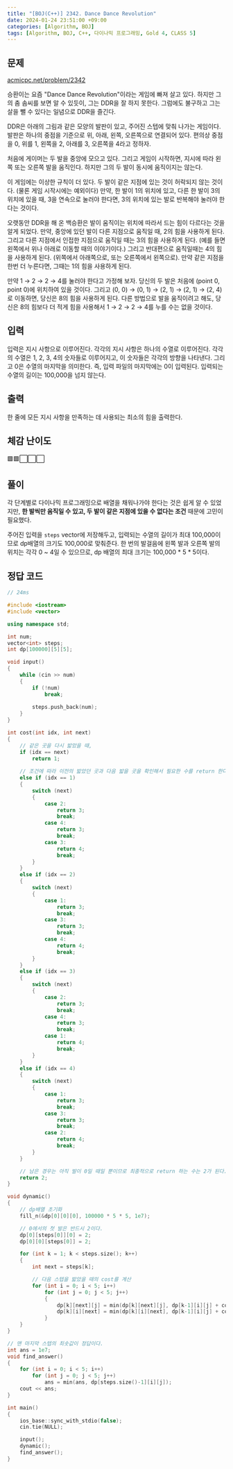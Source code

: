 ```yaml
---
title: "[BOJ(C++)] 2342. Dance Dance Revolution"
date: 2024-01-24 23:51:00 +09:00
categories: [Algorithm, BOJ]
tags: [Algorithm, BOJ, C++, 다이나믹 프로그래밍, Gold 4, CLASS 5]
---
```

## **문제**
[acmicpc.net/problem/2342](https://www.acmicpc.net/problem/2342)

승환이는 요즘 "Dance Dance Revolution"이라는 게임에 빠져 살고 있다. 하지만 그의 춤 솜씨를 보면 알 수 있듯이, 그는 DDR을 잘 하지 못한다. 그럼에도 불구하고 그는 살을 뺄 수 있다는 일념으로 DDR을 즐긴다.

DDR은 아래의 그림과 같은 모양의 발판이 있고, 주어진 스텝에 맞춰 나가는 게임이다. 발판은 하나의 중점을 기준으로 위, 아래, 왼쪽, 오른쪽으로 연결되어 있다. 편의상 중점을 0, 위를 1, 왼쪽을 2, 아래를 3, 오른쪽을 4라고 정하자.

처음에 게이머는 두 발을 중앙에 모으고 있다. 그리고 게임이 시작하면, 지시에 따라 왼쪽 또는 오른쪽 발을 움직인다. 하지만 그의 두 발이 동시에 움직이지는 않는다.

이 게임에는 이상한 규칙이 더 있다. 두 발이 같은 지점에 있는 것이 허락되지 않는 것이다. (물론 게임 시작시에는 예외이다) 만약, 한 발이 1의 위치에 있고, 다른 한 발이 3의 위치에 있을 때, 3을 연속으로 눌러야 한다면, 3의 위치에 있는 발로 반복해야 눌러야 한다는 것이다.

오랫동안 DDR을 해 온 백승환은 발이 움직이는 위치에 따라서 드는 힘이 다르다는 것을 알게 되었다. 만약, 중앙에 있던 발이 다른 지점으로 움직일 때, 2의 힘을 사용하게 된다. 그리고 다른 지점에서 인접한 지점으로 움직일 때는 3의 힘을 사용하게 된다. (예를 들면 왼쪽에서 위나 아래로 이동할 때의 이야기이다.) 그리고 반대편으로 움직일때는 4의 힘을 사용하게 된다. (위쪽에서 아래쪽으로, 또는 오른쪽에서 왼쪽으로). 만약 같은 지점을 한번 더 누른다면, 그때는 1의 힘을 사용하게 된다.

만약 1 → 2 → 2 → 4를 눌러야 한다고 가정해 보자. 당신의 두 발은 처음에 (point 0, point 0)에 위치하여 있을 것이다. 그리고 (0, 0) → (0, 1) → (2, 1) → (2, 1) → (2, 4)로 이동하면, 당신은 8의 힘을 사용하게 된다. 다른 방법으로 발을 움직이려고 해도, 당신은 8의 힘보다 더 적게 힘을 사용해서 1 → 2 → 2 → 4를 누를 수는 없을 것이다.
<br>

## **입력**
입력은 지시 사항으로 이루어진다. 각각의 지시 사항은 하나의 수열로 이루어진다. 각각의 수열은 1, 2, 3, 4의 숫자들로 이루어지고, 이 숫자들은 각각의 방향을 나타낸다. 그리고 0은 수열의 마지막을 의미한다. 즉, 입력 파일의 마지막에는 0이 입력된다. 입력되는 수열의 길이는 100,000을 넘지 않는다.
<br>

## **출력**
한 줄에 모든 지시 사항을 만족하는 데 사용되는 최소의 힘을 출력한다.
<br>

## **체감 난이도**
🟩🟩⬜⬜⬜
<br>

## **풀이**
각 단계별로 다이나믹 프로그래밍으로 배열을 채워나가야 한다는 것은 쉽게 알 수 있었지만, **한 발씩만 움직일 수 있고, 두 발이 같은 지점에 있을 수 없다는 조건** 때문에 고민이 필요했다.

주어진 입력을 `steps` vector에 저장해두고, 입력되는 수열의 길이가 최대 100,000이므로 dp배열의 크기도 100,000로 맞춰준다. 한 번의 발걸음에 왼쪽 발과 오른쪽 발의 위치는 각각 0 ~ 4일 수 있으므로, dp 배열의 최대 크기는 100,000 * 5 * 5이다.
<br>

## **정답 코드**
```c++
// 24ms

#include <iostream>
#include <vector>

using namespace std;

int num;
vector<int> steps;
int dp[100000][5][5];

void input()
{
    while (cin >> num)
    {
        if (!num)
            break;
        
        steps.push_back(num);
    }
}

int cost(int idx, int next)
{
    // 같은 곳을 다시 밟았을 때,
    if (idx == next)
        return 1;
    
    // 조건에 따라 이전의 밟았던 곳과 다음 밟을 곳을 확인해서 필요한 수를 return 한다.
    else if (idx == 1)
    {
        switch (next)
        {
            case 2:
                return 3;
                break;
            case 4:
                return 3;
                break;
            case 3:
                return 4;
                break;
        }
    }
    else if (idx == 2)
    {
        switch (next)
        {
            case 1:
                return 3;
                break;
            case 3:
                return 3;
                break;
            case 4:
                return 4;
                break;
        }
    }
    else if (idx == 3)
    {
        switch (next)
        {
            case 2:
                return 3;
                break;
            case 4:
                return 3;
                break;
            case 1:
                return 4;
                break;
        }
    }
    else if (idx == 4)
    {
        switch (next)
        {
            case 1:
                return 3;
                break;
            case 3:
                return 3;
                break;
            case 2:
                return 4;
                break;
        }
    }

    // 남은 경우는 아직 발이 0일 때일 뿐이므로 최종적으로 return 하는 수는 2가 된다.
    return 2;
}

void dynamic()
{
    // dp배열 초기화
    fill_n(&dp[0][0][0], 100000 * 5 * 5, 1e7);

    // 0에서의 첫 발은 반드시 2이다.
    dp[0][steps[0]][0] = 2;
    dp[0][0][steps[0]] = 2;

    for (int k = 1; k < steps.size(); k++)
    {
        int next = steps[k];

        // 다음 스텝을 밟았을 때의 cost를 계산
        for (int i = 0; i < 5; i++)
            for (int j = 0; j < 5; j++)
            {                
                dp[k][next][j] = min(dp[k][next][j], dp[k-1][i][j] + cost(i, next));
                dp[k][i][next] = min(dp[k][i][next], dp[k-1][i][j] + cost(j, next));
            }
    }
}

// 맨 마지막 스텝의 최솟값이 정답이다.
int ans = 1e7;
void find_answer()
{
    for (int i = 0; i < 5; i++)
        for (int j = 0; j < 5; j++)
            ans = min(ans, dp[steps.size()-1][i][j]);
    cout << ans;
}

int main()
{
    ios_base::sync_with_stdio(false);
    cin.tie(NULL);

    input();
    dynamic();
    find_answer();
}
```